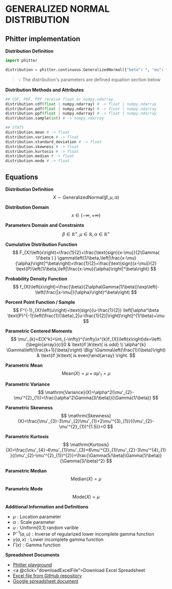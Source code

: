 # GENERALIZED NORMAL DISTRIBUTION

## Phitter implementation

**Distribution Definition**

```python
import phitter

distribution = phitter.continuous.GeneralizedNormal({"beta": *, "mu": *, "alpha": *})
```

> 💡 The distribution's parameters are defined equation section below

**Distribution Methods and Attributes**

```python
## CDF, PDF, PPF receive float or numpy.ndarray.
distribution.cdf(float | numpy.ndarray) # -> float | numpy.ndarray
distribution.pdf(float | numpy.ndarray) # -> float | numpy.ndarray
distribution.ppf(float | numpy.ndarray) # -> float | numpy.ndarray
distribution.sample(int) # -> numpy.ndarray

## STATS
distribution.mean # -> float
distribution.variance # -> float
distribution.standard_deviation # -> float
distribution.skewness # -> float
distribution.kurtosis # -> float
distribution.median # -> float
distribution.mode # -> float
```

## Equations

**Distribution Definition**
$$ X\sim\mathrm{GeneralizedNormal}\left(\beta,\mu,\alpha\right) $$

**Distribution Domain**
$$ x\in\left(-\infty,+\infty\right) $$

**Parameters Domain and Constraints**
$$ \beta\in\mathbb{R}^{+}, \mu\in\mathbb{R}, \alpha\in\mathbb{R}^{+} $$

**Cumulative Distribution Function**
$$ F_{X}\left(x\right)=\frac{1}{2}+\frac{\text{sign}(x-\mu)}{2\Gamma( 1/\beta ) } \gamma\left(1/\beta,\left|\frac{x-\mu}{\alpha}\right|^\beta\right)=\frac{1}{2}+\frac{\text{sign}(x-\mu)}{2} \text{P}\left(1/\beta,\left|\frac{x-\mu}{\alpha}\right|^\beta\right) $$

**Probability Density Function**
$$ f_{X}\left(x\right)=\frac{\beta}{2\alpha\Gamma(1/\beta)}\exp\left(-\left(\frac{|x-\mu|}{\alpha}\right)^\beta\right) $$

**Percent Point Function / Sample**
$$ F^{-1}_{X}\left(u\right)=\text{sign}(u-\frac{1}{2}) \left[\alpha^\beta \text{P}^{-1}\left(\frac{1}{\beta},2|u-\frac{1}{2}|\right)\right]^{1/\beta}+\mu $$

**Parametric Centered Moments**
$$ \mu'_{k}=E[X^k]=\int_{-\infty}^{\infty}x^{k}f_{X}\left(x\right)dx=\left\{\begin{array}{cl}0 & \text{if }k\text{ is odd} \\ \alpha^{k} \Gamma\left(\frac{k+1}{\beta}\right) \Big/ \Gamma\left(\frac{1}{\beta}\right) & \text{if }k\text{ is even}\end{array} \right. $$

**Parametric Mean**
$$ \mathrm{Mean}(X)=\mu+\alpha\mu'_{1}=\mu $$

**Parametric Variance**
$$ \mathrm{Variance}(X)=\alpha^2(\mu'_{2}-\mu'^{2}_{1})=\frac{\alpha^2\Gamma(3/\beta)}{\Gamma(1/\beta)} $$

**Parametric Skewness**
$$ \mathrm{Skewness}(X)=\frac{\mu'_{3}-3\mu'_{2}\mu'_{1}+2\mu'^{3}_{1}}{(\mu'_{2}-\mu'^{2}_{1})^{1.5}}=0 $$

**Parametric Kurtosis**
$$ \mathrm{Kurtosis}(X)=\frac{\mu'_{4}-4\mu'_{1}\mu'_{3}+6\mu'^{2}_{1}\mu'_{2}-3\mu'^{4}_{1}}{(\mu'_{2}-\mu'^{2}_{1})^{2}}=\frac{\Gamma(5/\beta)\Gamma(1/\beta)}{\Gamma(3/\beta)^2} $$

**Parametric Median**
$$ \mathrm{Median}(X)=\mu $$

**Parametric Mode**
$$ \mathrm{Mode}(X)=\mu $$

**Additional Information and Definitions**
- $\mu:\text{Location parameter}$
- $\alpha:\text{Scale parameter}$
- $u:\text{Uniform[0,1] random varible}$
- $\text{P}^{-1}\left(a,u\right):\text{Inverse of regularized lower incomplete gamma function}$
- $\gamma\left(a,x\right):\text{Lower incomplete gamma function}$
- $\Gamma\left(x\right):\text{Gamma function}$

**Spreadsheet Documents**

-   [Phitter playground](https://phitter.io/distributions/continuous/generalized_normal)
-   <a @click="downloadExcelFile">Download Excel Spreadsheet</a>
-   [Excel file from GitHub repository](https://github.com/phitter-core/phitter-files/blob/main/continuous/generalized_normal.xlsx)
-   [Google spreadsheet document](https://docs.google.com/spreadsheets/d/1_77JSp0mhHxqvQugVRRWIoQOTa91WdyNqNmOfDNuSfA)

<script setup>
const downloadExcelFile = function() {
    const fileId = "generalized_normal";
    const url = `https://raw.githubusercontent.com/phitter-core/phitter-files/main/continuous/${fileId}.xlsx`;
    const link = document.createElement("a");
    link.href = url;
    link.setAttribute("download", `${fileId}.xlsx`);
    document.body.appendChild(link);
    link.click();
    document.body.removeChild(link);
};
</script>

<style module>
a {
  cursor: pointer;
}
</style>

    